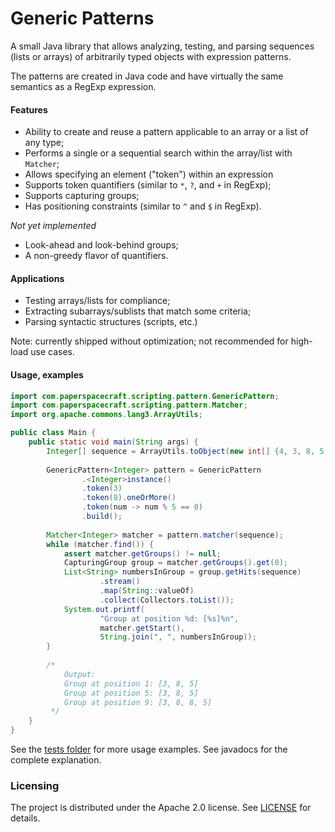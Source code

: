 # Generic Patterns

A small Java library that allows analyzing, testing, and parsing sequences (lists or arrays) of arbitrarily typed objects with expression patterns. 

The patterns are created in Java code and have virtually the same semantics as a RegExp expression.

#### Features

* Ability to create and reuse a pattern applicable to an array or a list of any type;
* Performs a single or a sequential search within the array/list with `Matcher`;
* Allows specifying an element ("token") within an expression 
* Supports token quantifiers (similar to `*`, `?`, and `+` in RegExp);
* Supports capturing groups;
* Has positioning constraints (similar to `^` and `$` in RegExp).

*Not yet implemented*

- Look-ahead and look-behind groups;
- A non-greedy flavor of quantifiers.

#### Applications

* Testing arrays/lists for compliance;
* Extracting subarrays/sublists that match some criteria;
* Parsing syntactic structures (scripts, etc.)

Note: currently shipped without optimization; not recommended for high-load use cases.

#### Usage, examples

```java
import com.paperspacecraft.scripting.pattern.GenericPattern;
import com.paperspacecraft.scripting.pattern.Matcher;
import org.apache.commons.lang3.ArrayUtils;

public class Main {
    public static void main(String args) {
        Integer[] sequence = ArrayUtils.toObject(new int[] {4, 3, 8, 5, 6, 3, 8, 5, 6, 3, 8, 8, 5});
        
        GenericPattern<Integer> pattern = GenericPattern
                .<Integer>instance()
                .token(3)
                .token(8).oneOrMore()
                .token(num -> num % 5 == 0)
                .build();
        
        Matcher<Integer> matcher = pattern.matcher(sequence);
        while (matcher.find()) {
            assert matcher.getGroups() != null;
            CapturingGroup group = matcher.getGroups().get(0);
            List<String> numbersInGroup = group.getHits(sequence)
                    .stream()
                    .map(String::valueOf)
                    .collect(Collectors.toList());
            System.out.printf(
                    "Group at position %d: [%s]%n",
                    matcher.getStart(),
                    String.join(", ", numbersInGroup));
        }
        
        /*
            Output:
            Group at position 1: [3, 8, 5]
            Group at position 5: [3, 8, 5]
            Group at position 9: [3, 8, 8, 5]
         */
    }
}
```

See the [tests folder](src/test/java/com/paperspacecraft/scripting/pattern) for more usage examples. See javadocs for the complete explanation.

### Licensing

The project is distributed under the Apache 2.0 license. See [LICENSE](LICENSE) for details. 

